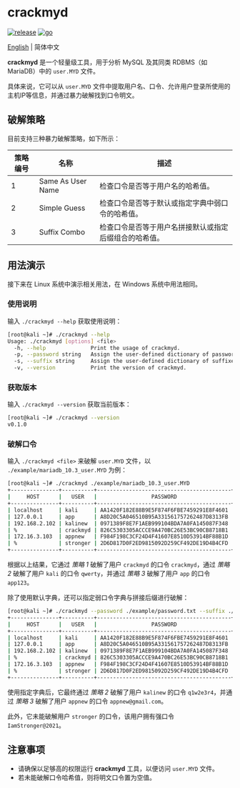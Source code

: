 # crackmyd

[![release](https://img.shields.io/github/v/release/ciphersaw/crackmyd)](https://github.com/ciphersaw/crackmyd) [![go](https://img.shields.io/badge/go-1.23-blue)](https://golang.org/)

[English](README.md) | 简体中文

**crackmyd** 是一个轻量级工具，用于分析 MySQL 及其同类 RDBMS（如 MariaDB）中的 `user.MYD` 文件。

具体来说，它可以从 `user.MYD` 文件中提取用户名、口令、允许用户登录所使用的主机IP等信息，并通过暴力破解找到口令明文。

## 破解策略

目前支持三种暴力破解策略，如下所示：

| 策略编号 | 名称              | 描述                                                   |
| -------- | ----------------- | ------------------------------------------------------ |
| 1        | Same As User Name | 检查口令是否等于用户名的哈希值。                       |
| 2        | Simple Guess      | 检查口令是否等于默认或指定字典中弱口令的哈希值。       |
| 3        | Suffix Combo      | 检查口令是否等于用户名拼接默认或指定后缀组合的哈希值。 |

## 用法演示

接下来在 Linux 系统中演示相关用法，在 Windows 系统中用法相同。

### 使用说明

输入 `./crackmyd --help` 获取使用说明：

```bash
[root@kali ~]# ./crackmyd --help
Usage: ./crackmyd [options] <file>
  -h, --help              Print the usage of crackmyd.
  -p, --password string   Assign the user-defined dictionary of passwords for cracking.
  -s, --suffix string     Assign the user-defined dictionary of suffixes for cracking.
  -v, --version           Print the version of crackmyd.
```

### 获取版本

输入 `./crackmyd --version` 获取当前版本：

```bash
[root@kali ~]# ./crackmyd --version
v0.1.0
```

### 破解口令

输入 `./crackmyd <file>` 来破解 `user.MYD` 文件，以 `./example/mariadb_10.3_user.MYD` 为例：

```bash
[root@kali ~]# ./crackmyd ./example/mariadb_10.3_user.MYD
+---------------+----------+------------------------------------------+-----------+
|     HOST      |   USER   |                 PASSWORD                 | PLAINTEXT |
+---------------+----------+------------------------------------------+-----------+
| localhost     | kali     | AA1420F182E88B9E5F874F6FBE7459291E8F4601 | qwerty    |
| 127.0.0.1     | app      | A8D20C5A046510B95A331561757262487D8313FB | app123    |
| 192.168.2.102 | kalinew  | 0971389F8E7F1AEB999104BDA7A0FA145087F348 |           |
| %             | crackmyd | 826C5303305ACCCE9A470BC26E53BC90CB8718B1 | crackmyd  |
| 172.16.3.103  | appnew   | F984F198C3CF24D4F41607E8510D53914BF88B1D |           |
| %             | stronger | 2D6D817D0F2ED9815092D259CF492DE19D4B4CFD |           |
+---------------+----------+------------------------------------------+-----------+
```

根据以上结果，它通过 *策略 1* 破解了用户 `crackmyd` 的口令 `crackmyd`，通过 *策略 2* 破解了用户 `kali` 的口令 `qwerty`，并通过 *策略 3* 破解了用户 `app` 的口令 `app123`。

除了使用默认字典，还可以指定弱口令字典与拼接后缀进行破解：

```bash
[root@kali ~]# ./crackmyd --password ./example/password.txt --suffix ./example/suffix.txt ./example/mariadb_10.3_user.MYD
+---------------+----------+------------------------------------------+------------------+
|     HOST      |   USER   |                 PASSWORD                 |    PLAINTEXT     |
+---------------+----------+------------------------------------------+------------------+
| localhost     | kali     | AA1420F182E88B9E5F874F6FBE7459291E8F4601 | qwerty           |
| 127.0.0.1     | app      | A8D20C5A046510B95A331561757262487D8313FB | app123           |
| 192.168.2.102 | kalinew  | 0971389F8E7F1AEB999104BDA7A0FA145087F348 | q1w2e3r4         |
| %             | crackmyd | 826C5303305ACCCE9A470BC26E53BC90CB8718B1 | crackmyd         |
| 172.16.3.103  | appnew   | F984F198C3CF24D4F41607E8510D53914BF88B1D | appnew@gmail.com |
| %             | stronger | 2D6D817D0F2ED9815092D259CF492DE19D4B4CFD |                  |
+---------------+----------+------------------------------------------+------------------+
```

使用指定字典后，它最终通过 *策略 2* 破解了用户 `kalinew` 的口令 `q1w2e3r4`，并通过 *策略 3* 破解了用户 `appnew` 的口令 `appnew@gmail.com`。

此外，它未能破解用户 `stronger` 的口令，该用户拥有强口令 `IamStronger@2021`。

## 注意事项

- 请确保以足够高的权限运行 **crackmyd** 工具，以便访问 `user.MYD` 文件。
- 若未能破解口令哈希值，则将明文口令置为空值。
